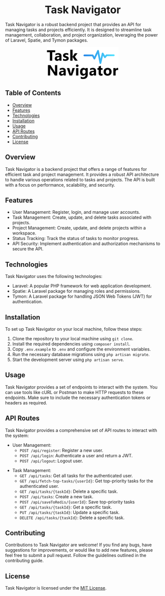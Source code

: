 <div align="center">

# <span style="font-size: larger;">Task Navigator</span>

</div>

Task Navigator is a robust backend project that provides an API for managing tasks and projects efficiently. It is designed to streamline task management, collaboration, and project organization, leveraging the power of Laravel, Spatie, and Tymon packages.

<div align="center">

![Task Navigator](images/logo/task-navigator-logo.png)

</div>

## Table of Contents

- [Overview](#overview)
- [Features](#features)
- [Technologies](#technologies)
- [Installation](#installation)
- [Usage](#usage)
- [API Routes](#api-routes)
- [Contributing](#contributing)
- [License](#license)

[//]: # (- [Docker Deployment]&#40;#docker-deployment&#41;)

[//]: # (- [Version Control with Git]&#40;#version-control-with-git&#41;)


## Overview

Task Navigator is a backend project that offers a range of features for efficient task and project management. It provides a robust API architecture to handle various operations related to tasks and projects. The API is built with a focus on performance, scalability, and security.

## Features

- User Management: Register, login, and manage user accounts.
- Task Management: Create, update, and delete tasks associated with projects.
- Project Management: Create, update, and delete projects within a workspace.
- Status Tracking: Track the status of tasks to monitor progress.
- API Security: Implement authentication and authorization mechanisms to secure the API.

## Technologies

Task Navigator uses the following technologies:

- Laravel: A popular PHP framework for web application development.
- Spatie: A Laravel package for managing roles and permissions.
- Tymon: A Laravel package for handling JSON Web Tokens (JWT) for authentication.

## Installation

To set up Task Navigator on your local machine, follow these steps:

1. Clone the repository to your local machine using `git clone`.
2. Install the required dependencies using `composer install`.
3. Copy `.env.example` to `.env` and configure the environment variables.
4. Run the necessary database migrations using `php artisan migrate`.
5. Start the development server using `php artisan serve`.

## Usage

Task Navigator provides a set of endpoints to interact with the system. You can use tools like cURL or Postman to make HTTP requests to these endpoints. Make sure to include the necessary authentication tokens or headers as required.

## API Routes

Task Navigator provides a comprehensive set of API routes to interact with the system:

- User Management:
    - `POST /api/register`: Register a new user.
    - `POST /api/login`: Authenticate a user and return a JWT.
    - `POST /api/logout`: Logout user.

[//]: # (- Workspace Management:)

[//]: # (    - `GET /api/workspaces`: Get all workspaces for the authenticated user.)

[//]: # (    - `POST /api/workspaces`: Create a new workspace.)

[//]: # (    - `GET /api/workspaces/{workspaceId}`: Get a specific workspace.)

[//]: # (    - `PUT /api/workspaces/{workspaceId}`: Update a specific workspace.)

[//]: # (    - `DELETE /api/workspaces/{workspaceId}`: Delete a specific workspace.)

[//]: # (- Project Management:)

[//]: # (    - `GET /api/projects`: Get all projects for the authenticated user.)

[//]: # (    - `POST /api/projects`: Create a new project.)

[//]: # (    - `GET /api/projects/{projectId}`: Get a specific project.)

[//]: # (    - `PUT /api/projects/{projectId}`: Update a specific project.)

[//]: # (    - `DELETE /api/projects/{projectId}`: Delete a specific project.)

- Task Management:
    - `GET /api/tasks`: Get all tasks for the authenticated user.
    - `GET /api/fetch-top-tasks/{userId}`: Get top-priority tasks for the authenticated user.
    - `GET /api/tasks/{taskId}`: Delete a specific task.
    - `POST /api/tasks`: Create a new task.
    - `POST /api/saveToRedis/{userId}`: Save top-priority tasks 
    - `GET /api/tasks/{taskId}`: Get a specific task.
    - `PUT /api/tasks/{taskId}`: Update a specific task.
    - `DELETE /api/tasks/{taskId}`: Delete a specific task.
    



[//]: # (- Status Management:)

[//]: # (    - `GET /api/statuses`: Get all statuses for the authenticated user.)

[//]: # (    - `POST /api/statuses`: Create a new status.)

[//]: # (    - `GET /api/statuses/{statusId}`: Get a specific status.)

[//]: # (    - `PUT /api/statuses/{statusId}`: Update a specific status.)

[//]: # (    - `DELETE /api/statuses/{statusId}`: Delete a specific status.)

## Contributing

Contributions to Task Navigator are welcome! If you find any bugs, have suggestions for improvements, or would like to add new features, please feel free to submit a pull request. Follow the guidelines outlined in the contributing guide.

[//]: # (## Docker Deployment)

[//]: # ()
[//]: # (To deploy Task Navigator using Docker, follow these steps:)

[//]: # ()
[//]: # (1. Build the Docker image using `docker build -t task-navigator .`.)

[//]: # (2. Run the Docker container using `docker run -p 8000:80 task-navigator`.)

[//]: # (## Version Control with Git)

[//]: # ()
[//]: # (Task Navigator uses Git for version control. To clone the repository, use `git clone`. To create a new branch, use `git branch`. To switch to a branch, use `git checkout`. To commit changes, use `git commit`. To push changes to the remote repository, use `git push`.)

## License

Task Navigator is licensed under the [MIT License](LICENSE).
